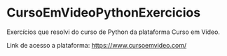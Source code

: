 # CursoEmVideoPythonExercicios

Exercícios que resolvi do curso de Python da plataforma Curso em Vídeo.

Link de acesso a plataforma: https://www.cursoemvideo.com/
